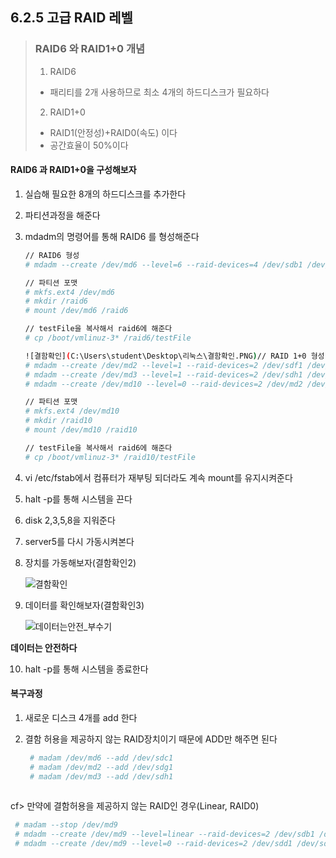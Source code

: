 ## 6.2.5  고급 RAID 레벨

>### RAID6 와 RAID1+0 개념
>
>1. RAID6
>   - 패리티를 2개 사용하므로 최소 4개의 하드디스크가 필요하다
>2. RAID1+0
>   - RAID1(안정성)+RAID0(속도) 이다
>   - 공간효율이 50%이다





#### RAID6 과 RAID1+0을 구성해보자

1. 실습해 필요한 8개의 하드디스크를 추가한다

2. 파티션과정을 해준다

3. mdadm의 명령어를 통해 RAID6 를 형성해준다

   ```bash
   // RAID6 형성
   # mdadm --create /dev/md6 --level=6 --raid-devices=4 /dev/sdb1 /dev/sdc1 /dev/sdd1 /dev/sde1
   
   // 파티션 포맷
   # mkfs.ext4 /dev/md6
   # mkdir /raid6
   # mount /dev/md6 /raid6
   
   // testFile을 복사해서 raid6에 해준다
   # cp /boot/vmlinuz-3* /raid6/testFile
   ```

   ```bash
   ![결함확인](C:\Users\student\Desktop\리눅스\결함확인.PNG)// RAID 1+0 형성
   # mdadm --create /dev/md2 --level=1 --raid-devices=2 /dev/sdf1 /dev/sdg1 
   # mdadm --create /dev/md3 --level=1 --raid-devices=2 /dev/sdh1 /dev/sdi1 
   # mdadm --create /dev/md10 --level=0 --raid-devices=2 /dev/md2 /dev/md3 
   
   // 파티션 포맷
   # mkfs.ext4 /dev/md10
   # mkdir /raid10
   # mount /dev/md10 /raid10
   
   // testFile을 복사해서 raid6에 해준다
   # cp /boot/vmlinuz-3* /raid10/testFile
   ```

   

4. vi /etc/fstab에서 컴퓨터가 재부팅 되더라도 계속 mount를 유지시켜준다

5. halt -p를 통해 시스템을 끈다

6. disk 2,3,5,8을 지워준다

7. server5를 다시 가동시켜본다

8. 장치를 가동해보자(결함확인2)

   ![결함확인](https://user-images.githubusercontent.com/52269210/71710323-0af70680-2e3f-11ea-88a8-2aaa3565c968.PNG)

9. 데이터를 확인해보자(결함확인3)

   ![데이터는안전_부수기](https://user-images.githubusercontent.com/52269210/71710322-0a5e7000-2e3f-11ea-9674-d85f6915613e.PNG)



**데이터는 안전하다**



10. halt -p를 통해 시스템을 종료한다

#### 복구과정

1. 새로운 디스크 4개를 add 한다

2. 결함 허용을 제공하지 않는 RAID장치이기 때문에 ADD만 해주면 된다

   ```bash
    # madam /dev/md6 --add /dev/sdc1
    # madam /dev/md2 --add /dev/sdg1
    # madam /dev/md3 --add /dev/sdh1
    
   ```

   

cf> 만약에 결함허용을 제공하지 않는 RAID인 경우(Linear, RAID0)

```bash
 # madam --stop /dev/md9 
 # mdadm --create /dev/md9 --level=linear --raid-devices=2 /dev/sdb1 /dev/sdc1
 # mdadm --create /dev/md9 --level=0 --raid-devices=2 /dev/sdd1 /dev/sdf1
```

